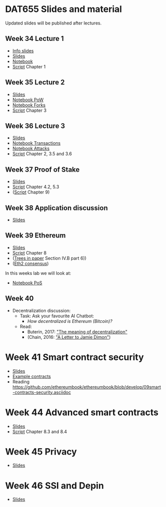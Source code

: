 # DAT655 Slides and material

Updated slides will be published after lectures.


## Week 34 Lecture 1
- [Info slides](./info.pdf)
- [Slides](./blockchain1.pdf)
- [Notebook](../notebooks/lecture1_hashes.ipynb)
- [Script](../script.pdf) Chapter 1 

## Week 35 Lecture 2
- [Slides](./blockchain2.pdf)
- [Notebook PoW](../notebooks/lecture3_PoW.ipynb)
- [Notebook Forks](../notebooks/lecture4_Forks.ipynb)
- [Script](../script.pdf) Chapter 3

## Week 36 Lecture 3
- [Slides](blockchain3utxo.pdf)
- [Notebook Transactions](../notebooks/lecture2_tx.ipynb)
- [Notebook Attacks](../notebooks/lecture5_Attacks.ipynb)
- [Script](../script.pdf) Chapter 2, 3.5 and 3.6

## Week 37 Proof of Stake
- [Slides](./blockchain4pos.pdf)
- [Script](../script.pdf) Chapter 4.2, 5.3
- ([Script](../script.pdf) Chapter 9)

## Week 38 Application discussion
- [Slides](./blockchain-application.pdf)

## Week 39 Ethereum
- [Slides](./blockchain-ethereum.pdf)
- [Script](../script.pdf) Chapter 8
- ([Trees in paper](https://arxiv.org/pdf/2207.02264) Section IV.B part 6))
- ([Eth2 consensus](https://eth2book.info/capella/part2/consensus/))

In this weeks lab we will look at:
- [Notebook PoS](../notebooks/lecture6_PoS.ipynb)

## Week 40 
- Decentralization discussion: 
  - Task: Ask your favourite AI Chatbot: 
    - *How decentralized is Ethereum (Bitcoin)?*
  - Read: 
    - Buterin, 2017: ["The meaning of decentralization"](https://medium.com/@VitalikButerin/the-meaning-of-decentralization-a0c92b76a274)
    - (Chain, 2016: ["A Letter to Jamie Dimon"](https://www.ceresaig.com/wp-content/uploads/2017/11/A-Letter-to-JP-Morgan-Jamie-Dimon-%E2%80%93-Block-Chain-Crypto-FX.pdf))

# Week 41 Smart contract security
- [Slides](./blockchain-smartContractSecurity.pdf)
- [Example contracts](../solidity/security/contracts)
- Reading https://github.com/ethereumbook/ethereumbook/blob/develop/09smart-contracts-security.asciidoc

# Week 44 Advanced smart contracts
- [Slides](blockchain-tokens&layer2.pdf)
- [Script](../script.pdf) Chapter 8.3 and 8.4

# Week 45 Privacy
- [Slides](blockchain-privacy.pdf)

# Week 46 SSI and Depin
- [Slides](./blockchain-SSI+depin.pdf)